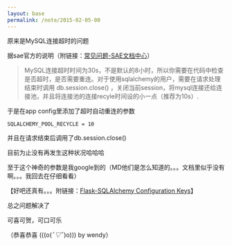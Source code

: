 ```yaml
---
layout: base
permalink: /note/2015-02-05-00
---
```


原来是MySQL连接超时的问题

据sae官方的说明（附链接：[常见问题-SAE文档中心](http://www.sinacloud.com/doc/sae/python/faq.html)）

> MySQL连接超时时间为30s，不是默认的8小时，所以你需要在代码中检查是否超时，是否需要重连。对于使用sqlalchemy的用户，需要在请求处理结束时调用 db.session.close() ，关闭当前session，将mysql连接还给连接池，并且将连接池的连接recyle时间设的小一点（推荐为10s）.

于是在app config里添加了超时自动重连的参数

    SQLALCHEMY_POOL_RECYCLE = 10

并且在请求结束后调用了db.session.close()

目前为止没有再发生这种状况哈哈哈

至于这个神奇的参数是我google到的（MD他们是怎么知道的。。。文档里似乎没有啊。。。我回去在仔细看看）

【好吧还真有。。。附链接：[Flask-SQLAlchemy Configuration Keys](http://pythonhosted.org/Flask-SQLAlchemy/config.html)】

总之问题解决了

可喜可贺，可口可乐

（恭喜恭喜 (((o(*ﾟ▽ﾟ*)o))) by wendy）